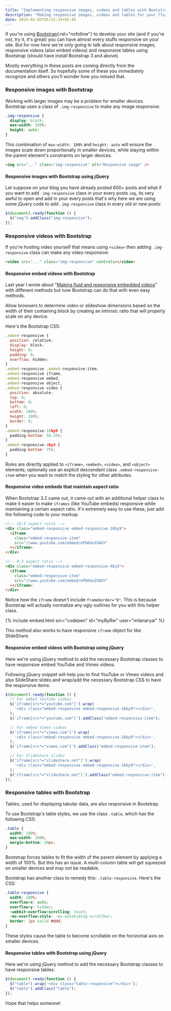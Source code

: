 ```yaml
---
title: "Implementing responsive images, videos and tables with Bootstrap"
description: "Making responsive images, videos and tables for your fluid layout using Bootstrap CSS."
date: 2015-02-02T05:52:33+05:45
---
```


If you're using [Bootstrap](https://getbootstrap.com/){:rel="nofollow"} to develop your site (and if you're not, try it, it's great) you can have almost every stuffs responsive on your site. But for now here we're only going to talk about responsive images, responsive videos (also embed videos) and responsive tables using Bootstrap (should have install Bootstrap 3 and above).

Mostly everything in these posts are coming directly from the documentation itself. So hopefully some of these you immediately recognize and others you'll wonder how you missed that.

### Responsive images with Bootstrap

Working with larger images may be a problem for smaller devices. Bootstrap uses a class of `.img-responsive` to make any image responsive:

```css
.img-responsive {
  display: block;
  max-width: 100%;
  height: auto;
}
```

This combination of `max-width: 100%` and `height: auto` will ensure the images scale down proportionally in smaller devices, while staying within the parent element's constraints on larger devices.

```html
<img src="..." class="img-responsive" alt="Responsive image" />
```

#### Responsive images with Bootstrap using jQuery

Let suppose on your blog you have already posted 600+ posts and what if you want to add `.img-responsive` class in your every posts `img`, its very awful to open and add in your every posts that's why here we are using some jQuery code to add `.img-responsive` class in every old or new posts:

```js
$(document).ready(function () {
  $("img").addClass("img-responsive");
});
```

### Responsive videos with Bootstrap

If you're hosting video yourself that means using `<video>` then adding `.img-responsive` class can make any video responsive:

```html
<video src="..." class="img-responsive" controls></video>
```

#### Responsive embed videos with Bootstrap

Last year I wrote about "[Making fluid and responsive embedded videos](/making-fluid-and-responsive-embedded-videos/)" with different methods but now Bootstrap can do that with even easy methods.

Allow browsers to determine video or slideshow dimensions based on the width of their containing block by creating an intrinsic ratio that will properly scale on any device.

Here's the Bootstrap CSS:

```js
.embed-responsive {
  position: relative;
  display: block;
  height: 0;
  padding: 0;
  overflow: hidden;
}
.embed-responsive .embed-responsive-item,
.embed-responsive iframe,
.embed-responsive embed,
.embed-responsive object,
.embed-responsive video {
  position: absolute;
  top: 0;
  bottom: 0;
  left: 0;
  width: 100%;
  height: 100%;
  border: 0;
}
.embed-responsive-16by9 {
  padding-bottom: 56.25%;
}
.embed-responsive-4by3 {
  padding-bottom: 75%;
}
```

Rules are directly applied to `<iframe>`, `<embed>`, `<video>`, and `<object>` elements; optionally use an explicit descendant class `.embed-responsive-item` when you want to match the styling for other attributes.

#### Responsive video embeds that maintain aspect ratio

When Bootstrap 3.2 came out, it came out with an additional helper class to make it easier to make `iframes` (like YouTube embeds) responsive while maintaining a certain aspect ratio. It's extremely easy to use these, just add the following code to your markup:

```html
<!-- 16:9 aspect ratio -->
<div class="embed-responsive embed-responsive-16by9">
  <iframe
    class="embed-responsive-item"
    src="//www.youtube.com/embed/ePbKGoIGAXY"
  ></iframe>
</div>

<!-- 4:3 aspect ratio -->
<div class="embed-responsive embed-responsive-4by3">
  <iframe
    class="embed-responsive-item"
    src="//www.youtube.com/embed/ePbKGoIGAXY"
  ></iframe>
</div>
```

Notice how the `iframe` doesn't include `frameborder="0"`. This is because Bootstrap will actually normalize any ugly outlines for you with this helper class.

{% include embed.html src="codepen" id="myByRw" user="milanaryal" %}

This method also works to have responsive `iframe` object for like SlideShare.

#### Responsive embed videos with Bootstrap using jQuery

Here we're using jQuery method to add the necessary Bootstrap classes to have responsive embed YouTube and Vimeo videos.

Following jQuery snippet will help you to find YouTube or Vimeo videos and also SlideShare slides and wrap/add the necessary Bootstrap CSS to have the responsive items:

```js
$(document).ready(function () {
  // For embed YouTube videos
  $('iframe[src*="youtube.com"]').wrap(
    '<div class="embed-responsive embed-responsive-16by9"></div>',
  );
  $('iframe[src*="youtube.com"]').addClass("embed-responsive-item");

  // For embed Vimeo videos
  $('iframe[src*="vimeo.com"]').wrap(
    '<div class="embed-responsive embed-responsive-16by9"></div>',
  );
  $('iframe[src*="vimeo.com"]').addClass("embed-responsive-item");

  // For SlideShare slides
  $('iframe[src*="slideshare.net"]').wrap(
    '<div class="embed-responsive embed-responsive-16by9"></div>',
  );
  $('iframe[src*="slideshare.net"]').addClass("embed-responsive-item");
});
```

### Responsive tables with Bootstrap

Tables, used for displaying tabular data, are also responsive in Bootstrap.

To use Bootstrap's table styles, we use the class `.table`, which has the following CSS:

```css
.table {
  width: 100%;
  max-width: 100%;
  margin-bottom: 20px;
}
```

Bootstrap forces tables to fit the width of the parent element by applying a width of 100%. But this has an issue. A multi-column table will get squeezed on smaller devices and may not be readable.

Bootstrap has another class to remedy this: `.table-responsive`. Here's the CSS:

```css
.table-responsive {
  width: 100%;
  overflow-x: auto;
  overflow-y: hidden;
  -webkit-overflow-scrolling: touch;
  -ms-overflow-style: -ms-autohiding-scrollbar;
  border: 1px solid #ddd;
}
```

These styles cause the table to become scrollable on the horizontal axis on smaller devices.

#### Responsive tables with Bootstrap using jQuery

Here we're using jQuery method to add the necessary Bootstrap classes to have responsive tables:

```js
$(document).ready(function () {
  $("table").wrap('<div class="table-responsive"></div>');
  $("table").addClass("table");
});
```

Hope that helps someone!
